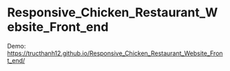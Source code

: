 # Responsive_Chicken_Restaurant_Website_Front_end
Demo: https://tructhanh12.github.io/Responsive_Chicken_Restaurant_Website_Front_end/
